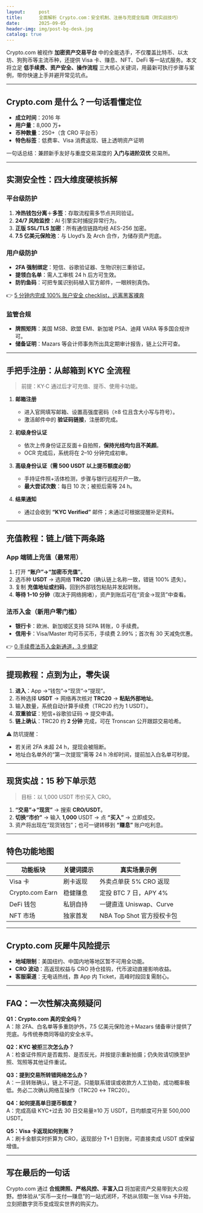 ```yaml
---
layout:     post
title:      全面解析 Crypto.com：安全机制、注册与充提全指南（附实战技巧）
date:       2025-09-05
header-img: img/post-bg-desk.jpg
catalog: true
---
```


Crypto.com 被视作 **加密资产交易平台** 中的全能选手，不仅覆盖比特币、以太坊、狗狗币等主流币种，还提供 Visa 卡、赚息、NFT、DeFi 等一站式服务。本文将立足 **低手续费、资产安全、操作流程** 三大核心关键词，用最新可执行步骤与案例，带你快速上手并避开常见坑点。

---

## Crypto.com 是什么？一句话看懂定位

- **成立时间**：2016 年  
- **用户量**：8,000 万+  
- **币种数量**：250+（含 CRO 平台币）  
- **特色标签**：低费率、Visa 消费返现、链上透明资产证明

一句话总结：兼顾新手友好与重度交易深度的 **入门与进阶双优** 交易所。

---

## 实测安全性：四大维度硬核拆解

### 平台级防护
1. **冷热钱包分离**＋**多签**：存取流程需多节点共同验证。  
2. **24/7 风险监控**：AI 引擎实时捕捉异常行为。  
3. **正版 SSL/TLS 加密**：所有通信链路均经 AES-256 加密。  
4. **7.5 亿美元保险池**：与 Lloyd’s 及 Arch 合作，为储存资产兜底。

### 用户级防护
- **2FA 强制绑定**：短信、谷歌验证器、生物识别三重验证。  
- **提领白名单**：需人工审核 24 h 后方可生效。  
- **防钓鱼码**：可把专属识别码植入官方邮件，一眼辨别真伪。

👉 [5 分钟内完成 100% 账户安全 checklist，远离黑客裸奔](https://okxdog.com/)

### 监管合规
- **牌照矩阵**：美国 MSB、欧盟 EMI、新加坡 PSA、迪拜 VARA 等多国合规许可。  
- **储备证明**：Mazars 等会计师事务所出具定期审计报告，链上公开可查。

---

## 手把手注册：从邮箱到 KYC 全流程

> 前提：KY·C 通过后才可充值、提币、使用卡功能。

1. **邮箱注册**  
   - 进入官网填写邮箱、设置高强度密码（≥8 位且含大小写与符号）。  
   - 激活邮件中的 **验证码链接**，注册即完成。

2. **初级身份认证**  
   - 依次上传身份证正反面＋自拍照，**保持光线均匀且不美颜**。  
   - OCR 完成后，系统将在 2–10 分钟完成初审。

3. **高级身份认证（需 500 USDT 以上提币额度必做）**  
   - 手持证件照+活体检测，步骤与银行远程开户一致。  
   - **最大尝试次数**：每日 10 次；被拒后需等 24 h。

4. **结果通知**  
   - 通过会收到 **“KYC Verified”** 邮件；未通过可根据提醒补足资料。

---

## 充值教程：链上/链下两条路

### App 端链上充值（最常用）
1. 打开 **“账户”→“加密币充值”**。  
2. 选币种 **USDT** → 选网络 **TRC20**（确认链上名称一致，错链 100% 遗失）。  
3. 复制 **充值地址或扫码**，回到外部钱包粘贴并发起转账。  
4. **等待 1–10 分钟**（取决于网络拥堵），资产到账后可在“资金→现货”中查看。

### 法币入金（新用户零门槛）
- **银行卡**：欧洲、新加坡区支持 SEPA 转账，0 手续费。  
- **信用卡**：Visa/Master 均可币买币，手续费 2.99%；首次有 30 天减免优惠。

👉 [0 手续费法币入金新通道，3 步搞定](https://okxdog.com/)

---

## 提现教程：点到为止，零失误

1. **进入**：App →“钱包”→“现货”→“提现”。  
2. 币种选择 **USDT** → 网络再次核对 **TRC20** → **粘贴外部地址**。  
3. 输入数量，系统自动计算手续费（TRC20 约为 1 USDT）。  
4. **双重验证**：短信+谷歌验证码 → 提交申请。  
5. **链上确认**：TRC20 约 **2 分钟** 完成，可在 Tronscan 公开跟踪交易哈希。

⚠️ 防坑提醒：
- 若关闭 2FA 未超 24 h，提现会被阻断。  
- 地址白名单外的“第一次提现”需等 24 h 冷却时间，提前加入白名单可秒提。

---

## 现货实战：15 秒下单示范

> 目标：以 1,000 USDT 市价买入 CRO。

1. **“交易”→“现货”** → 搜索 **CRO/USDT**。  
2. **切换“市价”** → 输入 **1,000** USDT → 点 **“买入”** → 立即成交。  
3. 资产将出现在“现货钱包”；也可一键转移到 **“赚息”** 账户吃利息。

---

## 特色功能地图

| 功能板块 | 关键词提示 | 真实场景示例 |
|---|---|---|
| Visa 卡 | 刷卡返现 | 外卖点单获 5% CRO 返现 |
| Crypto.com Earn | 稳健赚息 | 定投 BTC 7 日，APY 4% |
| DeFi 钱包 | 私钥自持 | 一键直连 Uniswap、Curve |
| NFT 市场 | 独家首发 | NBA Top Shot 官方授权卡包 |

---

## Crypto.com 灰犀牛风险提示

- **地域限制**：美国纽约、中国内地等地区暂不可用全功能。  
- **CRO 波动**：高返现权益与 CRO 持仓挂钩，代币波动直接影响收益。  
- **客服渠道**：无电话热线，靠 App 内 Ticket，高峰时段回复需耐心。

---

## FAQ：一次性解决高频疑问

**Q1：Crypto.com 真的安全吗？**  
A：除 2FA、白名单等多重防护外，7.5 亿美元保险池＋Mazars 储备审计提供了兜底。与传统券商同等级的安全水平。

**Q2：KYC 被拒三次怎么办？**  
A：检查证件照片是否裁剪、是否反光，并按提示重新拍摄；仍失败请切换至护照、驾照等其他证件重试。

**Q3：提到交易所转错网络怎么办？**  
A：一旦转账确认，链上不可逆。只能联系错误或收款方人工协助，成功概率极低。务必二次确认网络互操作（TRC20 ↔ TRC20）。

**Q4：如何提高单日提币额度？**  
A：完成高级 KYC+过去 30 日交易量≥10 万 USDT，日均额度可升至 500,000 USDT。

**Q5：Visa 卡返现如何到账？**  
A：刷卡金额实时折算为 CRO，返现部分 T+1 日到账，可直接卖成 USDT 或保留增值。

---

## 写在最后的一句话

Crypto.com 通过 **合规牌照、严格风控、丰富入口** 将加密资产交易带到大众视野。想体验从“买币—支付—赚息”的一站式闭环，不妨从领取一张 Visa 卡开始，立刻把数字货币变成现实世界的购买力。